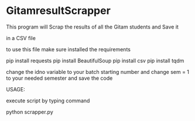 # GitamresultScrapper

This program will Scrap the results of all the Gitam students and Save it 

in a CSV file

to use this file make sure installed the requirements

pip install requests
pip install BeautifulSoup
pip install csv
pip install tqdm

change the idno variable to your batch starting number and change sem = 1 to your needed semester and save the code

USAGE:

execute script by typing command

python scrapper.py

